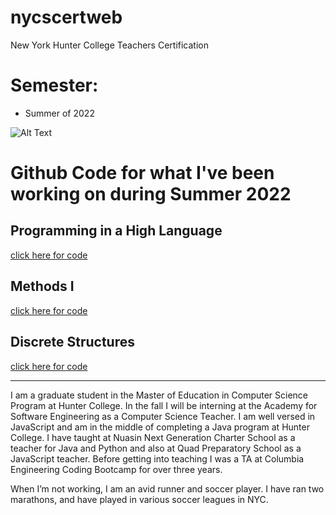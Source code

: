 # nycscertweb
New York Hunter College Teachers Certification 

# Semester: 
* Summer of 2022

![Alt Text](https://media.giphy.com/media/l0HlTy9x8FZo0XO1i/giphy.gif)

# Github Code for what I've been working on during Summer 2022

## Programming in a High Language 
[click here for code](https://github.com/hunter-teacher-cert/cohort-3-summer-work-hfung8/tree/master/programming)

## Methods I
[click here for code](https://github.com/hunter-teacher-cert/cohort-3-summer-work-hfung8/tree/master/methods)

## Discrete Structures
[click here for code](https://github.com/hunter-teacher-cert/cohort-3-summer-work-hfung8/tree/2ec673c8ba8c2a508d58ff618396864bf71ee431/ds)

---
I am a graduate student in the Master of Education in Computer Science Program at Hunter College. In the fall I will be interning at the Academy for Software Engineering as a Computer Science Teacher. I am well versed in JavaScript and am in the middle of completing a Java program at Hunter College. I have taught at Nuasin Next Generation Charter School as a teacher for Java and Python and also at Quad Preparatory School as a JavaScript teacher. Before getting into teaching I was a TA at Columbia Engineering Coding Bootcamp for over three years. 

When I’m not working, I am an avid runner and soccer player. I have ran two marathons, and have played in various soccer leagues in NYC.





